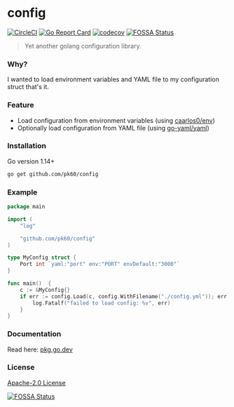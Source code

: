 # config

[![CircleCI](https://img.shields.io/circleci/build/github/pk60/config/master?token=1154f9ffcdc4c1bd95f320a7777f920a3e4ca94d)](https://circleci.com/gh/pk60/config)
[![Go Report Card](https://goreportcard.com/badge/github.com/pk60/config)](https://goreportcard.com/report/github.com/pk60/config)
[![codecov](https://codecov.io/gh/pk60/config/branch/master/graph/badge.svg)](https://codecov.io/gh/pk60/config)
[![FOSSA Status](https://app.fossa.com/api/projects/git%2Bgithub.com%2Fpk60%2Fconfig.svg?type=shield)](https://app.fossa.com/projects/git%2Bgithub.com%2Fpk60%2Fconfig?ref=badge_shield)

> Yet another golang configuration library.

### Why?

I wanted to load environment variables and YAML file to my configuration struct that's it.

### Feature

- Load configuration from environment variables (using [caarlos0/env](https://github.com/caarlos0/env))
- Optionally load configuration from YAML file (using [go-yaml/yaml](https://github.com/go-yaml/yaml))

### Installation

Go version 1.14+

```sh
go get github.com/pk60/config
```

### Example

```go
package main

import (
    "log"

    "github.com/pk60/config"
)

type MyConfig struct {
    Port int `yaml:"port" env:"PORT" envDefault:"3000"`
}

func main()  {
    c := &MyConfig{}
    if err := config.Load(c, config.WithFilename("./config.yml")); err != nil {
        log.Fatalf("failed to load config: %v", err)
    }    
}
```

### Documentation

Read here: [pkg.go.dev](https://pkg.go.dev/github.com/pk60/config?tab=doc)

### License

[Apache-2.0 License](https://github.com/pk60/config/blob/master/LICENSE)


[![FOSSA Status](https://app.fossa.com/api/projects/git%2Bgithub.com%2Fpk60%2Fconfig.svg?type=large)](https://app.fossa.com/projects/git%2Bgithub.com%2Fpk60%2Fconfig?ref=badge_large)